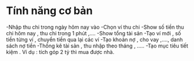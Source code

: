 # Tính năng cơ bản
-Nhập thu chi trong ngày hôm nay vào
-Chọn ví thu chi
-Show số tiền thu chi hôm nay , thu chi trong 1 phút ,....
-Show tổng tài sản
-Tạo ví mới , số tiền từng ví , chuyển tiền qua lại các ví
-Tạo khoản nợ , cho vay ,...., danh sách nợ tiền 
-Thống kê tài sản , thu nhập theo tháng , .....
-Tạo mục tiêu tiết kiệm . Ví dụ : tích góp 2 tỷ thì mua được nhà.
